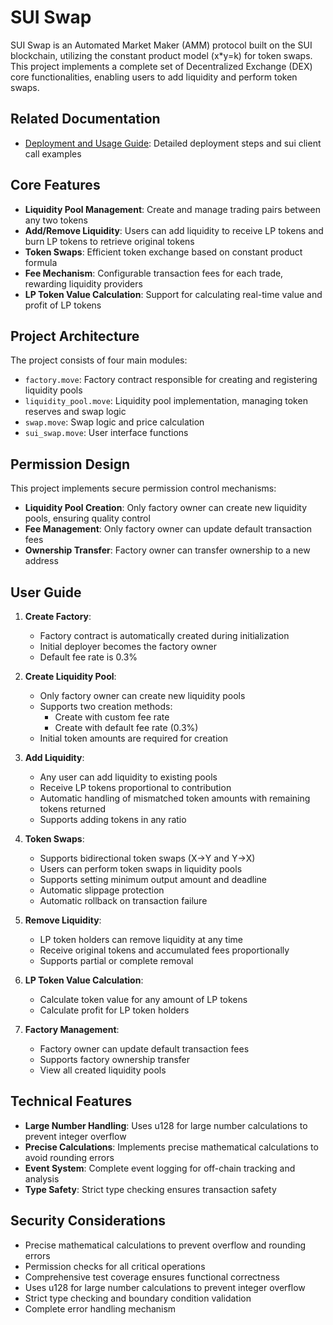 # SUI Swap

SUI Swap is an Automated Market Maker (AMM) protocol built on the SUI blockchain, utilizing the constant product model (x*y=k) for token swaps. This project implements a complete set of Decentralized Exchange (DEX) core functionalities, enabling users to add liquidity and perform token swaps.

## Related Documentation

- [Deployment and Usage Guide](sui_swap/OPERATION_GUIDE.md): Detailed deployment steps and sui client call examples

## Core Features

- **Liquidity Pool Management**: Create and manage trading pairs between any two tokens
- **Add/Remove Liquidity**: Users can add liquidity to receive LP tokens and burn LP tokens to retrieve original tokens
- **Token Swaps**: Efficient token exchange based on constant product formula
- **Fee Mechanism**: Configurable transaction fees for each trade, rewarding liquidity providers
- **LP Token Value Calculation**: Support for calculating real-time value and profit of LP tokens

## Project Architecture

The project consists of four main modules:

- `factory.move`: Factory contract responsible for creating and registering liquidity pools
- `liquidity_pool.move`: Liquidity pool implementation, managing token reserves and swap logic
- `swap.move`: Swap logic and price calculation
- `sui_swap.move`: User interface functions

## Permission Design

This project implements secure permission control mechanisms:

- **Liquidity Pool Creation**: Only factory owner can create new liquidity pools, ensuring quality control
- **Fee Management**: Only factory owner can update default transaction fees
- **Ownership Transfer**: Factory owner can transfer ownership to a new address

## User Guide

1. **Create Factory**:
   - Factory contract is automatically created during initialization
   - Initial deployer becomes the factory owner
   - Default fee rate is 0.3%

2. **Create Liquidity Pool**:
   - Only factory owner can create new liquidity pools
   - Supports two creation methods:
     - Create with custom fee rate
     - Create with default fee rate (0.3%)
   - Initial token amounts are required for creation

3. **Add Liquidity**:
   - Any user can add liquidity to existing pools
   - Receive LP tokens proportional to contribution
   - Automatic handling of mismatched token amounts with remaining tokens returned
   - Supports adding tokens in any ratio

4. **Token Swaps**:
   - Supports bidirectional token swaps (X->Y and Y->X)
   - Users can perform token swaps in liquidity pools
   - Supports setting minimum output amount and deadline
   - Automatic slippage protection
   - Automatic rollback on transaction failure

5. **Remove Liquidity**:
   - LP token holders can remove liquidity at any time
   - Receive original tokens and accumulated fees proportionally
   - Supports partial or complete removal

6. **LP Token Value Calculation**:
   - Calculate token value for any amount of LP tokens
   - Calculate profit for LP token holders

7. **Factory Management**:
   - Factory owner can update default transaction fees
   - Supports factory ownership transfer
   - View all created liquidity pools

## Technical Features

- **Large Number Handling**: Uses u128 for large number calculations to prevent integer overflow
- **Precise Calculations**: Implements precise mathematical calculations to avoid rounding errors
- **Event System**: Complete event logging for off-chain tracking and analysis
- **Type Safety**: Strict type checking ensures transaction safety

## Security Considerations

- Precise mathematical calculations to prevent overflow and rounding errors
- Permission checks for all critical operations
- Comprehensive test coverage ensures functional correctness
- Uses u128 for large number calculations to prevent integer overflow
- Strict type checking and boundary condition validation
- Complete error handling mechanism 